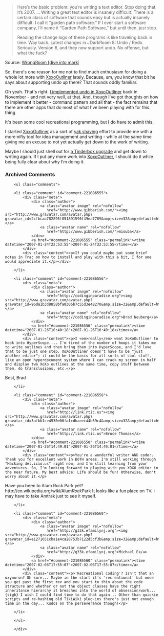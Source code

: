 <blockquote cite="http://diveintomark.org/archives/2007/01/21/wrongroom"><p>Here’s the basic problem: you’re writing a text editor. Stop doing that. It’s 2007. ... Writing a great text editor is insanely difficult. There is a certain class of software that sounds easy but is actually insanely difficult. I call it “garden path software.” If I ever start a software company, I’ll name it “Garden Path Software,” but until then, just stop.</p><p>Reading the change logs of these programs is like traveling back in time. Way back. Latest changes in JDarkRoom 8: Undo / Redo. Seriously. Version 8, and they now support undo. No offense, but what the fuck?</p></blockquote><div class="quotesource">Source: <a href="http://diveintomark.org/archives/2007/01/21/wrongroom">WrongRoom [dive into mark]</a></div>

So, there's one reason for me not to find much enthusiasm for doing a whole lot more with [XoxoOutliner][] lately.  Because, um, you know that bit he says about supporting undo up there?  That sounds oddly familiar.  

Oh yeah.  That's right.  [I implemented undo in XoxoOutliner][undo] back in November - and not very well, at that.  And, though I've got thoughts on how to implement it better - command pattern and all that - the fact remains that there are other apps that do most of what I've been playing with for this thing.

It's been some cool recreational programming, but I do have to admit this:  

I started [XoxoOutliner][] as a sort of [yak shaving][yak] effort to provide me with a more nifty tool for idea management and writing - while at the same time giving me an excuse to not yet actually get down to the work of writing.

Maybe I should just shell out for [a Tinderbox upgrade][tinderbox] and get down to writing again.  If I put any more work into [XoxoOutliner][], I should do it while being fully clear about why I'm doing it.

[tinderbox]: http://eastgate.com/Tinderbox/
[yak]: http://www.catb.org/~esr/jargon/html/Y/yak-shaving.html
[undo]: http://decafbad.com/trac/changeset/765
[XoxoOutliner]: http://decafbad.com/trac/wiki/XoxoOutliner

<div id="comments" class="comments archived-comments">
            <h3>Archived Comments</h3>
            
        <ul class="comments">
            
        <li class="comment" id="comment-221086555">
            <div class="meta">
                <div class="author">
                    <a class="avatar image" rel="nofollow" 
                       href="http://www.gibberish.com/"><img src="http://www.gravatar.com/avatar.php?gravatar_id=2cfbcaa782895f851891596f49ea7709&amp;size=32&amp;default=http://mediacdn.disqus.com/1320279820/images/noavatar32.png"/></a>
                    <a class="avatar name" rel="nofollow" 
                       href="http://www.gibberish.com/">misuba</a>
                </div>
                <a href="#comment-221086555" class="permalink"><time datetime="2007-01-24T22:53:55">2007-01-24T22:53:55</time></a>
            </div>
            <div class="content"><p>If you could maybe put some brief notes in Trac on how to install and play with this a bit, I for one would appreciate it.</p></div>
            
        </li>
    
        <li class="comment" id="comment-221086556">
            <div class="meta">
                <div class="author">
                    <a class="avatar image" rel="nofollow" 
                       href="http://codinginparadise.org"><img src="http://www.gravatar.com/avatar.php?gravatar_id=96da1b3d8858bfa0306b7c55d3e48270&amp;size=32&amp;default=http://mediacdn.disqus.com/1320279820/images/noavatar32.png"/></a>
                    <a class="avatar name" rel="nofollow" 
                       href="http://codinginparadise.org">Brad Neuberg</a>
                </div>
                <a href="#comment-221086556" class="permalink"><time datetime="2007-01-26T10:40:18">2007-01-26T10:40:18</time></a>
            </div>
            <div class="content"><p>I <em>really</em> want XoXoOutliner to hook into HyperScope.... I'm tired of the number of hoops it takes me to write outlines and then bring them into HyperScope, and I'd love that to be just one step. XoXoOutliner doesn't have to be "just another editor"; it could be the basis for all sorts of cool stuff, like an open hyperdocument system where I can crack my screen in half and display two XoXo outlines at the same time, copy stuff between them, do transclusions, etc.</p>

<p>Best,
  Brad</p></div>
            
        </li>
    
        <li class="comment" id="comment-221086558">
            <div class="meta">
                <div class="author">
                    <a class="avatar image" rel="nofollow" 
                       href="http://link.rtic.us"><img src="http://www.gravatar.com/avatar.php?gravatar_id=3afbb1ce4530e00fa1cdbaeec44b59c4&amp;size=32&amp;default=http://mediacdn.disqus.com/1320279820/images/noavatar32.png"/></a>
                    <a class="avatar name" rel="nofollow" 
                       href="http://link.rtic.us">Bruce Thomas</a>
                </div>
                <a href="#comment-221086558" class="permalink"><time datetime="2007-01-26T14:49:01">2007-01-26T14:49:01</time></a>
            </div>
            <div class="content"><p>You're a wonderful writer AND coder. Thank you for excellent work in BOTH areas. I'm still working through "Hacking del.icio.us" right now, and I'm still learning from your adventures. So, I'm looking forward to playing with you XOXO editor in the near future. My best advice: Life should be fun! Otherwise, don't worry about it.</p>

<p>Have you been to Alum Rock Park yet? http://en.wikipedia.org/wiki/Alum<em>Rock</em>Park
It looks like a fun place on TV. I may have to take Amtrak just to see it myself.</p></div>
            
        </li>
    
        <li class="comment" id="comment-221086560">
            <div class="meta">
                <div class="author">
                    <a class="avatar image" rel="nofollow" 
                       href="http://g33k.efamilynj.org"><img src="http://www.gravatar.com/avatar.php?gravatar_id=e1271651cba1e4ca28753b7122d5cf3b&amp;size=32&amp;default=http://mediacdn.disqus.com/1320279820/images/noavatar32.png"/></a>
                    <a class="avatar name" rel="nofollow" 
                       href="http://g33k.efamilynj.org">Michael E</a>
                </div>
                <a href="#comment-221086560" class="permalink"><time datetime="2007-02-06T17:55:07">2007-02-06T17:55:07</time></a>
            </div>
            <div class="content"><p>'Recreational Coding'? Isn't that an oxymoron? Oh sure... Maybe in the start it's 'recreational' but once you get past the first rev and you start to thin about the code structure and whether or not the object classes have the right inheritance hierarchy it breaches into the world of obsession/work... {sigh} I wish I could find time to do that again... Other than quickie scripts and re-hashing old TikiWiki plug-ins there's just not enough time in the day... Kudos on the perseverance though!</p>

<div style='position:absolute; top:-2345px; left:-2345px'>
<a href="http://loveandorterror.arizona.edu:8088/17/kamagra.html"> Kamagra </a>
</div></div>
            
        </li>
    
        </ul>
    
        </div>
    